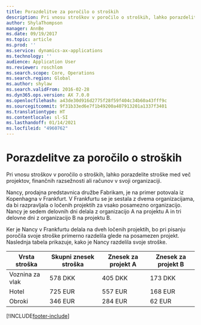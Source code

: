 ```yaml
---
title: Porazdelitve za poročilo o stroških
description: Pri vnosu stroškov v poročilo o stroških, lahko porazdelite stroške med več projektov, pravnih oseb ali računov v svoji organizaciji.
author: ShylaThompson
manager: AnnBe
ms.date: 09/19/2017
ms.topic: article
ms.prod: ''
ms.service: dynamics-ax-applications
ms.technology: ''
audience: Application User
ms.reviewer: roschlom
ms.search.scope: Core, Operations
ms.search.region: Global
ms.author: shylaw
ms.search.validFrom: 2016-02-28
ms.dyn365.ops.version: AX 7.0.0
ms.openlocfilehash: a43de30d916d2775f28f59f404c34b60a43fff9c
ms.sourcegitcommit: 9f31b33ed6e7f1b49200a407913201a1337f3401
ms.translationtype: HT
ms.contentlocale: sl-SI
ms.lasthandoff: 01/14/2021
ms.locfileid: "4960762"
---
```

# <a name="expense-report-distributions"></a>Porazdelitve za poročilo o stroških

Pri vnosu stroškov v poročilo o stroških, lahko porazdelite stroške med več projektov, finančnih razsežnosti ali računov v svoji organizaciji.

Nancy, prodajna predstavnica družbe Fabrikam, je na primer potovala iz Kopenhagna v Frankfurt. V Frankfurtu se je sestala z dvema organizacijama, da bi razpravljala o ločenih projektih za vsako posamezno organizacijo. Nancy je sedem delovnih dni delala z organizacijo A na projektu A in tri delovne dni z organizacijo B na projektu B.

Ker je Nancy v Frankfurtu delala na dveh ločenih projektih, bo pri pisanju poročila svoje stroške primerno razdelila glede na posamezen projekt. Naslednja tabela prikazuje, kako je Nancy razdelila svoje stroške.


| Vrsta stroška | Skupni znesek stroška|Znesek za projekt A| Znesek za projekt B |
|--------------|---------------------|-------------------------------|---------------------------------|
|Voznina za vlak   |578 DKK              |405 DKK                        |173 DKK                          |
|Hotel         |725 EUR              |557 EUR                        |168 EUR                          |
|Obroki         |346 EUR              |284 EUR                        |62 EUR                           |



[!INCLUDE[footer-include](../includes/footer-banner.md)]
